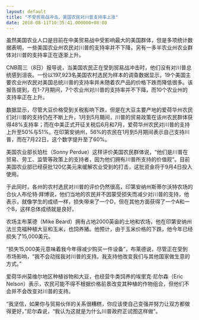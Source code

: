 ```yaml
---
layout: default
title: "不受贸易战冲击，美国农民对川普支持率上涨"
date: 2018-08-11T10:35:41.000000+08:00
---
```


虽然美国农业人口是目前在中美贸易战中受影响最大的美国群体，但是多项统计数据表明，一些美国农业州农民对川普的支持率并不下降，另有一多半农业州农业群体对川普的支持率正在逐渐上升。

CNB周三（8日）报导说，当美国农民正在受到贸易战冲击时，他们没有对川普总统感到沮丧。一份以197,923名美国农村选民为样本的调查数据显示，19个美国主要农业州农民对美国总统川普的支持率并未随着农产品的价格下跌而降低很多。该报告提到，在1-7月期间，7个农业州对川普的支持率并不下降，而10个农业州的支持率正在上升。

数据显示，尽管大豆价格受到关税影响下跌，但是在大豆主要产地的爱荷华州农民们对川普的支持仍在不断上升，1月到5月期间，川普的贸易政策在该州农民群体获得48%支持率；而在中美正式开征关税后6月和7月，爱荷华州农民对川普的支持上升至50%与51%。在印第安纳州，56%的农民在1月到5月期间表示自己支持川普，而在7月22日，这个数字提升至了60%。

美国农业部长珀杜（Sonny Perdue）这样评价美国农民群体说，“他们是川普在贸易、劳工、监管等政策上的支持者，因为他们拥有川普所支持的价值观”。目前美国农业部已经获批120亿美元来缓解农业受到的打击，这批资金将于9月4日投入使用。

于此同时，各州的农村选民对川普的评价仍然很高，印第安纳州斯蒂尔沃特农场的合伙人布伦特·拜博说，他们当地的农民并不因蒙受损失而减少对川普的支持，他表示，就像学生的成绩一样，损失带来了一个D，但在其他方面获得了一个A和一个B，这样总体成绩就是良好。

农场主布莱德（Mike Beard）拥有占地2000英亩的土地和农场，他在印第安纳州法兰克福种植大豆和玉米，也饲养猪。他预计，由于玉米价格的下跌，他今年已经损失了15,000美元。

“损失15,000美元意味着我今年得减少购买一件设备”，布莱德说，尽管正在受到市场影响，“我不会动摇我对川普的支持。我支持他改变我们与其他国家做生意的方式。”

爱荷华州莫维尔地区种植谷物和大豆，也经营牛类饲养的埃里克·尼尔森（Eric Nelson）表示，农民可能不得不根据价格前景改变其种植的作物组合，但他们不会并不会改变对川普的支持。

“我坚信，如果你与贸易伙伴的关系很糟糕，你应该使自己变强并努力让双方都做得更好，”尼尔森说，“我认为这就是为什么川普政府正试图这样做”。

